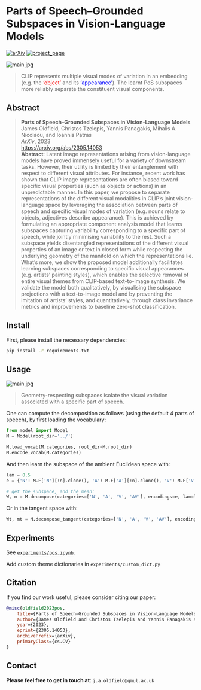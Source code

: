 # Parts of Speech–Grounded Subspaces in Vision-Language Models

[![arXiv](https://img.shields.io/badge/arXiv-2305.14053-red)](https://arxiv.org/abs/2305.14053) [![project_page](https://img.shields.io/badge/project_page-orange)](http://eecs.qmul.ac.uk/~jo001/PoS-subspaces/)

![main.jpg](./images/main.svg)
> CLIP represents multiple visual modes of variation in an embedding (e.g. the <span style="color:red">‘object’</span> and its <span style="color:blue">‘appearance’</span>). The learnt PoS subspaces more reliably separate the constituent visual components.

## Abstract

> **Parts of Speech–Grounded Subspaces in Vision-Language Models**<br>
James Oldfield, Christos Tzelepis, Yannis Panagakis, Mihalis A. Nicolaou, and Ioannis Patras<br>
*ArXiv*, 2023 <br>
https://arxiv.org/abs/2305.14053 <br>
> **Abstract**: Latent image representations arising from vision-language models have proved immensely useful for a variety of downstream tasks. However, their utility is limited by their entanglement with respect to different visual attributes. For instance, recent work has shown that CLIP image representations are often biased toward specific visual properties (such as objects or actions) in an unpredictable manner. In this paper, we propose to separate representations of the different visual modalities in CLIP’s joint vision-language space by leveraging the association between parts of speech and specific visual modes of variation (e.g. nouns relate to objects, adjectives describe appearance). This is achieved by formulating an appropriate component analysis model that learns subspaces capturing variability corresponding to a specific part of speech, while jointly minimising variability to the rest. Such a subspace yields disentangled representations of the different visual properties of an image or text in closed form while respecting the underlying geometry of the manifold on which the representations lie. What’s more, we show the proposed model additionally facilitates learning subspaces corresponding to specific visual appearances (e.g. artists’ painting styles), which enables the selective removal of entire visual themes from CLIP-based text-to-image synthesis. We validate the model both qualitatively, by visualising the subspace projections with a text-to-image model and by preventing the imitation of artists’ styles, and quantitatively, through class invariance metrics and improvements to baseline zero-shot classification.

## Install

First, please install the necessary dependencies:

```bash
pip install -r requirements.txt
```

## Usage

![main.jpg](./images/method.svg)
> Geometry-respecting subspaces isolate the visual variation associated with a specific part of speech.


One can compute the decomposition as follows (using the default 4 parts of speech), by first loading the vocabulary:

```python
from model import Model
M = Model(root_dir='../')

M.load_vocab(M.categories, root_dir=M.root_dir)
M.encode_vocab(M.categories)
```

And then learn the subspace of the ambient Euclidean space with:

```python
lam = 0.5
e = {'N': M.E['N'][:n].clone(), 'A': M.E['A'][:n].clone(), 'V': M.E['V'][:n].clone(), 'AV': M.E['AV'][:n].clone()}

# get the subspace, and the mean:
W, m = M.decompose(categories=['N', 'A', 'V', 'AV'], encodings=e, lam=lam)
```

Or in the tangent space with:

```python
Wt, mt = M.decompose_tangent(categories=['N', 'A', 'V', 'AV'], encodings=e, lam=lam)
```

## Experiments

See [`experiments/pos.ipynb`](experiments/pos.ipynb).

Add custom theme dictionaries in `experiments/custom_dict.py`

## Citation

If you find our work useful, please consider citing our paper:

```bibtex
@misc{oldfield2023pos,
    title={Parts of Speech–Grounded Subspaces in Vision-Language Models},
    author={James Oldfield and Christos Tzelepis and Yannis Panagakis and Mihalis A. Nicolaou and Ioannis Patras},
    year={2023},
    eprint={2305.14053},
    archivePrefix={arXiv},
    primaryClass={cs.CV}
}
```

## Contact

**Please feel free to get in touch at**: `j.a.oldfield@qmul.ac.uk`
